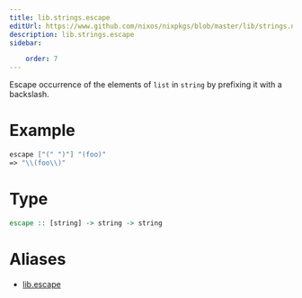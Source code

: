 ```yaml
---
title: lib.strings.escape
editUrl: https://www.github.com/nixos/nixpkgs/blob/master/lib/strings.nix#L552C12
description: lib.strings.escape
sidebar:

    order: 7
---
```


Escape occurrence of the elements of `list` in `string` by
prefixing it with a backslash.

# Example

```nix
escape ["(" ")"] "(foo)"
=> "\\(foo\\)"
```

# Type

```haskell
escape :: [string] -> string -> string
```


# Aliases

- [lib.escape](/nix-doc-comments/reference/lib/lib-escape)


